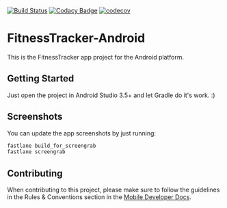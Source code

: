 [![Build Status](https://app.bitrise.io/app/a585f74c9b21bdd8/status.svg?token=QqGgwBKQfDPO06vldoB52A)](https://app.bitrise.io/app/a585f74c9b21bdd8)
[![Codacy Badge](https://api.codacy.com/project/badge/Grade/38033a9a5d59407287d45fd12a21b392)](https://www.codacy.com?utm_source=github.com&amp;utm_medium=referral&amp;utm_content=Jeehut/FitnessTracker-Android&amp;utm_campaign=Badge_Grade)
[![codecov](https://codecov.io/gh/Jeehut/FitnessTracker-Android/branch/stable/graph/badge.svg?token=V9d0qNPZNn)](https://codecov.io/gh/Jeehut/FitnessTracker-Android)

# FitnessTracker-Android

This is the FitnessTracker app project for the Android platform.

## Getting Started

Just open the project in Android Studio 3.5+ and let Gradle do it's work. :)

## Screenshots

You can update the app screenshots by just running:

```bash
fastlane build_for_screengrab
fastlane screengrab
```

## Contributing

When contributing to this project, please make sure to follow the guidelines in the Rules & Conventions section in the [Mobile Developer Docs](https://www.notion.so/Mobile-Developer-Docs-7070e4bbd66744ad85a9a72411bcc81f).
